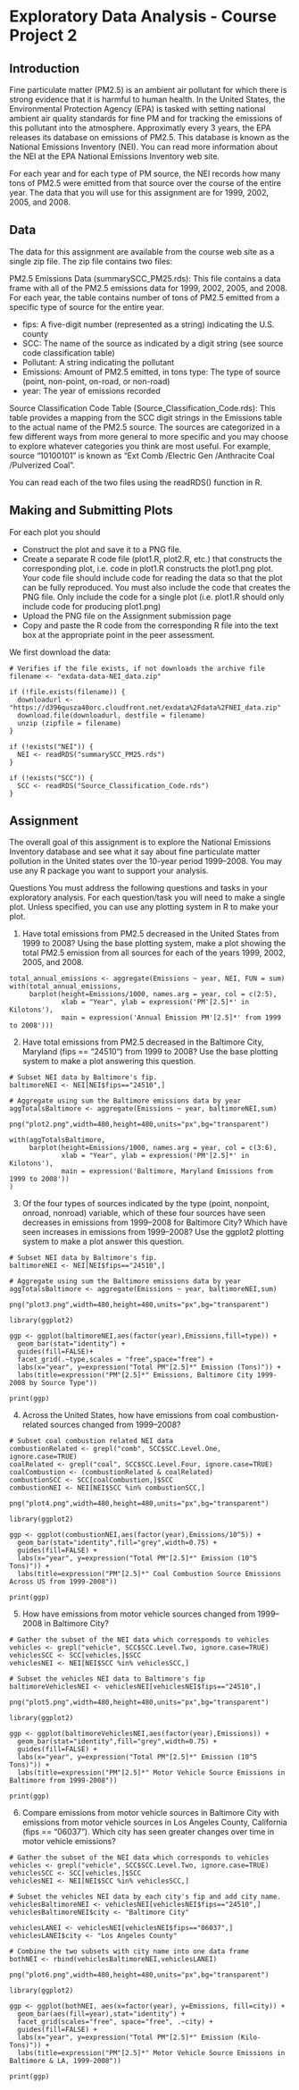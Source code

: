 Exploratory Data Analysis - Course Project 2
================

## Introduction

Fine particulate matter (PM2.5) is an ambient air pollutant for which
there is strong evidence that it is harmful to human health. In the
United States, the Environmental Protection Agency (EPA) is tasked with
setting national ambient air quality standards for fine PM and for
tracking the emissions of this pollutant into the atmosphere.
Approximatly every 3 years, the EPA releases its database on emissions
of PM2.5. This database is known as the National Emissions Inventory
(NEI). You can read more information about the NEI at the EPA National
Emissions Inventory web site.

For each year and for each type of PM source, the NEI records how many
tons of PM2.5 were emitted from that source over the course of the
entire year. The data that you will use for this assignment are for
1999, 2002, 2005, and 2008.

## Data

The data for this assignment are available from the course web site as a
single zip file. The zip file contains two files:

PM2.5 Emissions Data (summarySCC\_PM25.rds): This file contains a data
frame with all of the PM2.5 emissions data for 1999, 2002, 2005, and
2008. For each year, the table contains number of tons of PM2.5 emitted
from a specific type of source for the entire year.

* fips: A five-digit number (represented as a string) indicating the U.S. county 
* SCC: The name of the source as indicated by a digit string (see source code classification table) 
* Pollutant: A string indicating the pollutant
* Emissions: Amount of PM2.5 emitted, in tons type: The type of source (point, non-point, on-road, or non-road) 
* year: The year of emissions recorded

Source Classification Code Table (Source\_Classification\_Code.rds):
This table provides a mapping from the SCC digit strings in the
Emissions table to the actual name of the PM2.5 source. The sources are
categorized in a few different ways from more general to more specific
and you may choose to explore whatever categories you think are most
useful. For example, source “10100101” is known as “Ext Comb /Electric
Gen /Anthracite Coal /Pulverized Coal”.

You can read each of the two files using the readRDS() function in R.

## Making and Submitting Plots

For each plot you should

  - Construct the plot and save it to a PNG file.
  - Create a separate R code file (plot1.R, plot2.R, etc.) that
    constructs the corresponding plot, i.e. code in plot1.R constructs
    the plot1.png plot. Your code file should include code for reading
    the data so that the plot can be fully reproduced. You must also
    include the code that creates the PNG file. Only include the code
    for a single plot (i.e. plot1.R should only include code for
    producing plot1.png)
  - Upload the PNG file on the Assignment submission page
  - Copy and paste the R code from the corresponding R file into the
    text box at the appropriate point in the peer assessment.
    
We first download the data:

```{r}
# Verifies if the file exists, if not downloads the archive file
filename <- "exdata-data-NEI_data.zip"

if (!file.exists(filename)) {
  downloadurl <- "https://d396qusza40orc.cloudfront.net/exdata%2Fdata%2FNEI_data.zip"
  download.file(downloadurl, destfile = filename)
  unzip (zipfile = filename)
}

if (!exists("NEI")) {
  NEI <- readRDS("summarySCC_PM25.rds") 
}

if (!exists("SCC")) {
  SCC <- readRDS("Source_Classification_Code.rds")
}
```

## Assignment

The overall goal of this assignment is to explore the National Emissions
Inventory database and see what it say about fine particulate matter
pollution in the United states over the 10-year period 1999–2008. You
may use any R package you want to support your analysis.

Questions You must address the following questions and tasks in your
exploratory analysis. For each question/task you will need to make a
single plot. Unless specified, you can use any plotting system in R to
make your plot.

1.  Have total emissions from PM2.5 decreased in the United States from
    1999 to 2008? Using the base plotting system, make a plot showing
    the total PM2.5 emission from all sources for each of the years
    1999, 2002, 2005, and 2008.

```{r}
total_annual_emissions <- aggregate(Emissions ~ year, NEI, FUN = sum)
with(total_annual_emissions, 
     barplot(height=Emissions/1000, names.arg = year, col = c(2:5), 
             xlab = "Year", ylab = expression('PM'[2.5]*' in Kilotons'),
             main = expression('Annual Emission PM'[2.5]*' from 1999 to 2008')))
```

2.  Have total emissions from PM2.5 decreased in the Baltimore City,
    Maryland (fips == “24510”) from 1999 to 2008? Use the base plotting
    system to make a plot answering this question.

```{r}
# Subset NEI data by Baltimore's fip.
baltimoreNEI <- NEI[NEI$fips=="24510",]

# Aggregate using sum the Baltimore emissions data by year
aggTotalsBaltimore <- aggregate(Emissions ~ year, baltimoreNEI,sum)

png("plot2.png",width=480,height=480,units="px",bg="transparent")

with(aggTotalsBaltimore,
     barplot(height=Emissions/1000, names.arg = year, col = c(3:6), 
             xlab = "Year", ylab = expression('PM'[2.5]*' in Kilotons'),
             main = expression('Baltimore, Maryland Emissions from 1999 to 2008'))
)
```

3.  Of the four types of sources indicated by the type (point, nonpoint,
    onroad, nonroad) variable, which of these four sources have seen
    decreases in emissions from 1999–2008 for Baltimore City? Which have
    seen increases in emissions from 1999–2008? Use the ggplot2 plotting
    system to make a plot answer this question.

```{r}
# Subset NEI data by Baltimore's fip.
baltimoreNEI <- NEI[NEI$fips=="24510",]

# Aggregate using sum the Baltimore emissions data by year
aggTotalsBaltimore <- aggregate(Emissions ~ year, baltimoreNEI,sum)

png("plot3.png",width=480,height=480,units="px",bg="transparent")

library(ggplot2)

ggp <- ggplot(baltimoreNEI,aes(factor(year),Emissions,fill=type)) +
  geom_bar(stat="identity") +
  guides(fill=FALSE)+
  facet_grid(.~type,scales = "free",space="free") + 
  labs(x="year", y=expression("Total PM"[2.5]*" Emission (Tons)")) + 
  labs(title=expression("PM"[2.5]*" Emissions, Baltimore City 1999-2008 by Source Type"))

print(ggp)
```

4.  Across the United States, how have emissions from coal
    combustion-related sources changed from 1999–2008?
    
```{r}
# Subset coal combustion related NEI data
combustionRelated <- grepl("comb", SCC$SCC.Level.One, ignore.case=TRUE)
coalRelated <- grepl("coal", SCC$SCC.Level.Four, ignore.case=TRUE) 
coalCombustion <- (combustionRelated & coalRelated)
combustionSCC <- SCC[coalCombustion,]$SCC
combustionNEI <- NEI[NEI$SCC %in% combustionSCC,]

png("plot4.png",width=480,height=480,units="px",bg="transparent")

library(ggplot2)

ggp <- ggplot(combustionNEI,aes(factor(year),Emissions/10^5)) +
  geom_bar(stat="identity",fill="grey",width=0.75) +
  guides(fill=FALSE) +
  labs(x="year", y=expression("Total PM"[2.5]*" Emission (10^5 Tons)")) + 
  labs(title=expression("PM"[2.5]*" Coal Combustion Source Emissions Across US from 1999-2008"))

print(ggp)
```

5.  How have emissions from motor vehicle sources changed from 1999–2008
    in Baltimore City?

```{r}
# Gather the subset of the NEI data which corresponds to vehicles
vehicles <- grepl("vehicle", SCC$SCC.Level.Two, ignore.case=TRUE)
vehiclesSCC <- SCC[vehicles,]$SCC
vehiclesNEI <- NEI[NEI$SCC %in% vehiclesSCC,]

# Subset the vehicles NEI data to Baltimore's fip
baltimoreVehiclesNEI <- vehiclesNEI[vehiclesNEI$fips=="24510",]

png("plot5.png",width=480,height=480,units="px",bg="transparent")

library(ggplot2)

ggp <- ggplot(baltimoreVehiclesNEI,aes(factor(year),Emissions)) +
  geom_bar(stat="identity",fill="grey",width=0.75) +
  guides(fill=FALSE) +
  labs(x="year", y=expression("Total PM"[2.5]*" Emission (10^5 Tons)")) + 
  labs(title=expression("PM"[2.5]*" Motor Vehicle Source Emissions in Baltimore from 1999-2008"))

print(ggp)
```

6.  Compare emissions from motor vehicle sources in Baltimore City with
    emissions from motor vehicle sources in Los Angeles County,
    California (fips == “06037”). Which city has seen greater changes
    over time in motor vehicle emissions?

```{r}
# Gather the subset of the NEI data which corresponds to vehicles
vehicles <- grepl("vehicle", SCC$SCC.Level.Two, ignore.case=TRUE)
vehiclesSCC <- SCC[vehicles,]$SCC
vehiclesNEI <- NEI[NEI$SCC %in% vehiclesSCC,]

# Subset the vehicles NEI data by each city's fip and add city name.
vehiclesBaltimoreNEI <- vehiclesNEI[vehiclesNEI$fips=="24510",]
vehiclesBaltimoreNEI$city <- "Baltimore City"

vehiclesLANEI <- vehiclesNEI[vehiclesNEI$fips=="06037",]
vehiclesLANEI$city <- "Los Angeles County"

# Combine the two subsets with city name into one data frame
bothNEI <- rbind(vehiclesBaltimoreNEI,vehiclesLANEI)

png("plot6.png",width=480,height=480,units="px",bg="transparent")

library(ggplot2)

ggp <- ggplot(bothNEI, aes(x=factor(year), y=Emissions, fill=city)) +
  geom_bar(aes(fill=year),stat="identity") +
  facet_grid(scales="free", space="free", .~city) +
  guides(fill=FALSE) + 
  labs(x="year", y=expression("Total PM"[2.5]*" Emission (Kilo-Tons)")) + 
  labs(title=expression("PM"[2.5]*" Motor Vehicle Source Emissions in Baltimore & LA, 1999-2008"))

print(ggp)
```
